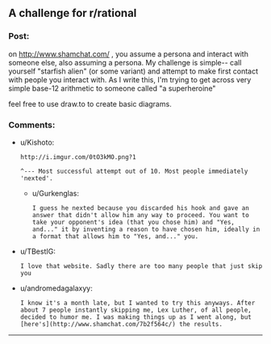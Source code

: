## A challenge for r/rational

### Post:

on http://www.shamchat.com/ , you assume a persona and interact with someone else, also assuming a persona. My challenge is simple-- call yourself "starfish alien" (or some variant) and attempt to make first contact with people you interact with. As I write this, I'm trying to get across very simple base-12 arithmetic to someone called "a superheroine"

feel free to use draw.to to create basic diagrams.

### Comments:

- u/Kishoto:
  ```
  http://i.imgur.com/0tO3kMO.png?1

  ^--- Most successful attempt out of 10. Most people immediately 'nexted'.
  ```

  - u/Gurkenglas:
    ```
    I guess he nexted because you discarded his hook and gave an answer that didn't allow him any way to proceed. You want to take your opponent's idea (that you chose him) and "Yes, and..." it by inventing a reason to have chosen him, ideally in a format that allows him to "Yes, and..." you.
    ```

- u/TBestIG:
  ```
  I love that website. Sadly there are too many people that just skip you
  ```

- u/andromedagalaxyy:
  ```
  I know it's a month late, but I wanted to try this anyways. After about 7 people instantly skipping me, Lex Luther, of all people, decided to humor me. I was making things up as I went along, but [here's](http://www.shamchat.com/7b2f564c/) the results.
  ```

---

